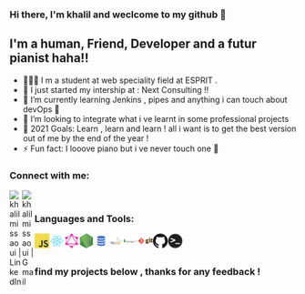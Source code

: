 ### Hi there, I'm khalil and weclcome to my github  👋


## I'm a human, Friend, Developer and a futur pianist haha!!
- 🧑🏻‍💻 I m a student at web speciality field at ESPRIT . 
- 🔭 I just started my intership at : Next Consulting !!
- 🌱 I’m currently learning Jenkins , pipes and anything i can touch about devOps 🤣
- 👯 I’m looking to integrate what i ve learnt in some professional projects
- 🥅 2021 Goals: Learn , learn and learn ! all i want is to get the best version out of me by the end of the year ! 
- ⚡ Fun fact: I looove piano but i ve never touch one 🤣


### Connect with me:

[<img align="left" alt="khalilmissaoui | LinkedIn" width="22px" src="https://cdn.jsdelivr.net/npm/simple-icons@v3/icons/linkedin.svg" />][linkedin]
[<img align="left" alt="khalilmissaoui | Gmail" width="22px" src="https://cdn.jsdelivr.net/npm/simple-icons@v3/icons/gmail.svg" />][Gmail]

<br />

### Languages and Tools:


<img align="left" alt="JavaScript" width="26px" src="https://raw.githubusercontent.com/github/explore/80688e429a7d4ef2fca1e82350fe8e3517d3494d/topics/javascript/javascript.png" />
<img align="left" alt="React" width="26px" src="https://raw.githubusercontent.com/github/explore/80688e429a7d4ef2fca1e82350fe8e3517d3494d/topics/react/react.png" />
<img align="left" alt="GraphQL" width="26px" src="https://raw.githubusercontent.com/github/explore/80688e429a7d4ef2fca1e82350fe8e3517d3494d/topics/graphql/graphql.png" />
<img align="left" alt="Node.js" width="26px" src="https://raw.githubusercontent.com/github/explore/80688e429a7d4ef2fca1e82350fe8e3517d3494d/topics/nodejs/nodejs.png" />
<img align="left" alt="SQL" width="26px" src="https://raw.githubusercontent.com/github/explore/80688e429a7d4ef2fca1e82350fe8e3517d3494d/topics/sql/sql.png" />
<img align="left" alt="MySQL" width="26px" src="https://raw.githubusercontent.com/github/explore/80688e429a7d4ef2fca1e82350fe8e3517d3494d/topics/mysql/mysql.png" />
<img align="left" alt="MongoDB" width="26px" src="https://raw.githubusercontent.com/github/explore/80688e429a7d4ef2fca1e82350fe8e3517d3494d/topics/mongodb/mongodb.png" />
<img align="left" alt="Git" width="26px" src="https://raw.githubusercontent.com/github/explore/80688e429a7d4ef2fca1e82350fe8e3517d3494d/topics/git/git.png" />
<img align="left" alt="GitHub" width="26px" src="https://raw.githubusercontent.com/github/explore/78df643247d429f6cc873026c0622819ad797942/topics/github/github.png" />
<img align="left" alt="Terminal" width="26px" src="https://raw.githubusercontent.com/github/explore/80688e429a7d4ef2fca1e82350fe8e3517d3494d/topics/terminal/terminal.png" />

<br />
<br />



[linkedin]: https://www.linkedin.com/in/khalil-missaoui/
[Gmail]: khalil.missaoui1@esprit.tn

### find my projects below , thanks for any feedback ! 
